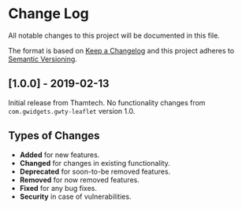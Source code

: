 Change Log
==========

All notable changes to this project will be documented in this file.

The format is based on [Keep a Changelog](http://keepachangelog.com/)
and this project adheres to [Semantic Versioning](http://semver.org).


[1.0.0] - 2019-02-13
--------------------

Initial release from Thamtech. No functionality changes from
`com.gwidgets.gwty-leaflet` version 1.0.


Types of Changes
----------------

* **Added** for new features.
* **Changed** for changes in existing functionality.
* **Deprecated** for soon-to-be removed features.
* **Removed** for now removed features.
* **Fixed** for any bug fixes.
* **Security** in case of vulnerabilities.
